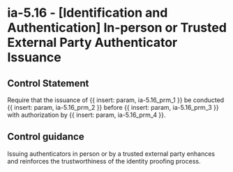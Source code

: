 # ia-5.16 - \[Identification and Authentication\] In-person or Trusted External Party Authenticator Issuance

## Control Statement

Require that the issuance of {{ insert: param, ia-5.16_prm_1 }} be conducted {{ insert: param, ia-5.16_prm_2 }} before {{ insert: param, ia-5.16_prm_3 }} with authorization by {{ insert: param, ia-5.16_prm_4 }}.

## Control guidance

Issuing authenticators in person or by a trusted external party enhances and reinforces the trustworthiness of the identity proofing process.
